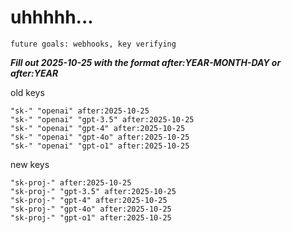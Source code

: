# uhhhhh...

`future goals: webhooks, key verifying`



***Fill out 2025-10-25 with the format after:YEAR-MONTH-DAY or after:YEAR***

old keys
```
"sk-" "openai" after:2025-10-25
"sk-" "openai" "gpt-3.5" after:2025-10-25
"sk-" "openai" "gpt-4" after:2025-10-25
"sk-" "openai" "gpt-4o" after:2025-10-25
"sk-" "openai" "gpt-o1" after:2025-10-25
```

new keys
```
"sk-proj-" after:2025-10-25
"sk-proj-" "gpt-3.5" after:2025-10-25
"sk-proj-" "gpt-4" after:2025-10-25
"sk-proj-" "gpt-4o" after:2025-10-25
"sk-proj-" "gpt-o1" after:2025-10-25
```
